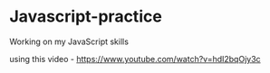 # Javascript-practice
Working on my JavaScript skills

using this video - https://www.youtube.com/watch?v=hdI2bqOjy3c
